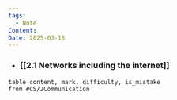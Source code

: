 ```yaml
---
tags:
  - Note
Content: 
Date: 2025-03-18
---
```



- ### [[2.1 Networks including the internet]]

```dataview
table content, mark, difficulty, is_mistake
from #CS/2Communication 
```
